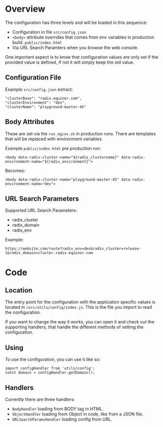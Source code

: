 # Overview

The configuration has three levels and will be loaded in this sequence:
- Configuration in file `src/config.json`
- `<body>` attribute overrides that comes from env variables in production
build. `public/index.html`
- Via URL Search Paramters when you browse the web console.

One important aspect is to know that configuration values are only set if the
provided value is defined, if not it will simply keep the old value.

## Configuration File

Example `src/config.json` extract:

    "clusterBase": "radix.equinor.com",
    "clusterEnvironment": "dev",
    "clusterName": "playground-master-45"

## Body Attributes
These are set via the `run_nginx.sh` in production runs. There are templates that
will be replaced with environment variables.

Example `public/index.html` pre production run:

    <body data-radix-cluster-name="${radix_clustername}" data-radix-environment-name="${radix_environment}">

Becomes:

    <body data-radix-cluster-name="playground-master-45" data-radix-environment-name="dev">

## URL Search Parameters
Supported URL Search Parameters:
- radix_cluster
- radix_domain
- radix_env

Example:

    https://website.com/route?radix_env=dev&radix_cluster=release-1&radix_domain=cluster.radix.equinor.com

# Code

## Location
The entry point for the configuration with the application specific values is
located in `/src/utils/config/index.js`. This is the file you import to read the
configuration.

If you want to change the way it works, you can open it and check out the
supporting handlers, that handle the different methods of setting the
configuration.

## Using
To use the configuration, you can use it like so:

    import configHandler from 'utils/config';
    const domain = configHandler.getDomain();

## Handlers
Currently there are three handlers:
- `BodyHandler` loading from BODY tag in HTML.
- `ObjectHandler` loading from Object in code, like from a JSON file.
- `URLSearchParamsHandler` loading config from URL.
